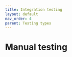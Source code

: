 ```yaml
---
title: Integration testing
layout: default
nav_order: 4
parent: Testing types
---
```


# Manual testing